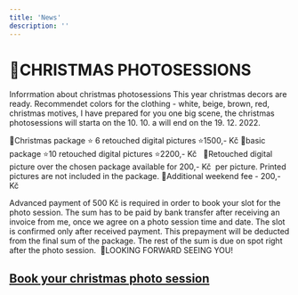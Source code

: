 ```yaml
---
title: 'News'
description: ''
---
```


# 🎄CHRISTMAS PHOTOSESSIONS

Inforrmation about christmas photosessions
This year christmas decors are ready. Recommendet colors for the clothing - white, beige, brown, red, christmas motives, I have prepared for you one big scene, the christmas photosessions will starta on the 10. 10. a will end on the 19. 12. 2022.

🎄Christmas package ⭐️ 6 retouched digital pictures ⭐️1500,- Kč
🎄basic package ⭐️10 retouched digital pictures ⭐️2200,- Kč  
🎄Retouched digital picture over the chosen package available for 200,- Kč  per picture. Printed pictures are not included in the package.
🌲Additional weekend fee - 200,-Kč

Advanced payment of 500 Kč is required in order to book your slot for the photo session. The sum has to be paid by bank transfer after receiving an invoice from me, once we agree on a photo session time and date. The slot is confirmed only after received payment. This prepayment will be deducted from the final sum of the package. The rest of the sum is due on spot right after the photo session. 
🎄LOOKING FORWARD SEEING YOU!

## [**Book your christmas photo session**](/contact) 
